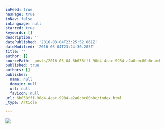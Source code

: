 ```yaml
---
inFeed: true
hasPage: true
inNav: false
inLanguage: null
starred: true
keywords: []
description: ''
datePublished: '2016-03-04T23:25:52.061Z'
dateModified: '2016-03-04T23:24:30.283Z'
title: ''
author: []
sourcePath: _posts/2016-03-04-6b058fff-90d4-4cac-9984-a2a0cbc80b0c.md
published: true
authors: []
publisher:
  name: null
  domain: null
  url: null
  favicon: null
url: 6b058fff-90d4-4cac-9984-a2a0cbc80b0c/index.html
_type: Article

---
```

![](https://the-grid-user-content.s3-us-west-2.amazonaws.com/c4c6683a-6445-4dbf-b5ec-2a95af5ed752.jpg)